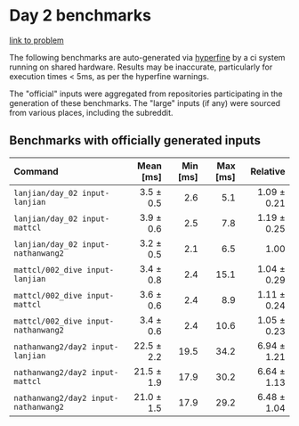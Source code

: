 # Day 2 benchmarks

[link to problem](http://adventofcode.com/2021/day/2)

The following benchmarks are auto-generated via [hyperfine](https://github.com/sharkdp/hyperfine) by a ci system running on shared hardware. Results may be inaccurate, particularly for execution times < 5ms, as per the hyperfine warnings.

The "official" inputs were aggregated from repositories participating in the generation of these benchmarks. The "large" inputs (if any) were sourced from various places, including the subreddit.

## Benchmarks with officially generated inputs
| Command | Mean [ms] | Min [ms] | Max [ms] | Relative |
|:---|---:|---:|---:|---:|
| `lanjian/day_02 input-lanjian` | 3.5 ± 0.5 | 2.6 | 5.1 | 1.09 ± 0.21 |
| `lanjian/day_02 input-mattcl` | 3.9 ± 0.6 | 2.5 | 7.8 | 1.19 ± 0.25 |
| `lanjian/day_02 input-nathanwang2` | 3.2 ± 0.5 | 2.1 | 6.5 | 1.00 |
| `mattcl/002_dive input-lanjian` | 3.4 ± 0.8 | 2.4 | 15.1 | 1.04 ± 0.29 |
| `mattcl/002_dive input-mattcl` | 3.6 ± 0.6 | 2.4 | 8.9 | 1.11 ± 0.24 |
| `mattcl/002_dive input-nathanwang2` | 3.4 ± 0.6 | 2.4 | 10.6 | 1.05 ± 0.23 |
| `nathanwang2/day2 input-lanjian` | 22.5 ± 2.2 | 19.5 | 34.2 | 6.94 ± 1.21 |
| `nathanwang2/day2 input-mattcl` | 21.5 ± 1.9 | 17.9 | 30.2 | 6.64 ± 1.13 |
| `nathanwang2/day2 input-nathanwang2` | 21.0 ± 1.5 | 17.9 | 29.2 | 6.48 ± 1.04 |
